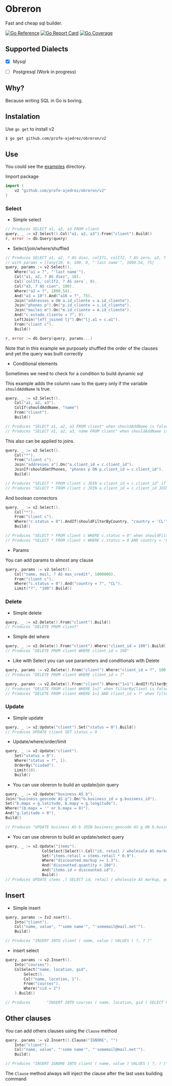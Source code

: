# Obreron

Fast and cheap sql builder.

[![Go Reference](https://pkg.go.dev/badge/github.com/profe-ajedrez/obreron/v2.svg)](https://pkg.go.dev/github.com/profe-ajedrez/obreron/v2)
[![Go Report Card](https://goreportcard.com/badge/github.com/profe-ajedrez/obreron/v2)](https://goreportcard.com/report/github.com/profe-ajedrez/obreron/v2)
[![Go Coverage](https://github.com/profe-ajedrez/obreron/wiki/coverage.svg)](https://raw.githack.com/wiki/profe-ajedrez/obreron/coverage.html)

## Supported Dialects

- [x] Mysql
- [ ] Postgresql (Work in progress)


## Why?

Because writing SQL in Go is boring.

## Instalation

Use `go get` to install v2

```bash
$ go get github.com/profe-ajedrez/obreron/v2
```

## Use

You could see the [examples](examples/) directory.

Import package

```go
import (
	v2 "github.com/profe-ajedrez/obreron/v2"
)
```

### Select

* Simple select

```go
// Produces SELECT a1, a2, a3 FROM client
query, _ := v2.Select().Col("a1, a2, a3").From("client").Build()
r, error := db.Query(query)
```

* Select/join/where/shuffled

```go
// Produces SELECT a1, a2, ? AS diez, colIf1, colIf2, ? AS zero, a3, ? AS cien FROM client c JOIN addresses a ON a.id_cliente = a.id_cliente JOIN phones p ON p.id_cliente = c.id_cliente JOIN mailes m ON m.id_cliente = m.id_cliente AND c.estado_cliente = ? LEFT JOIN left_joined lj ON lj.a1 = c.a1 WHERE a1 = ? AND a2 = ? AND a3 = 10 AND a16 = ?
// with params = []any{10, 0, 100, 0, "'last name'", 1000.54, 75}
query, params := v2.Select().
    Where("a1 = ?", "'last name'").
    Col("a1, a2, ? AS diez", 10).
    Col(`colIf1, colIf2, ? AS zero`, 0).
    Col("a3, ? AS cien", 100).    
    Where("a2 = ?", 1000.54).
    And("a3 = 10").And("a16 = ?", 75).
    Join("addresses a ON a.id_cliente = a.id_cliente").
    Join("phones p").On("p.id_cliente = c.id_cliente").
    Join("mailes m").On("m.id_cliente = m.id_cliente").
    And("c.estado_cliente = ?", 0).    
    LeftJoin("left_joined lj").On("lj.a1 = c.a1").
    From("client c").
    Build()

r, error := db.Query(query, params...)
```

Note that in this example we purposely shuffled the order of the clauses and yet the query was built correctly

* Conditional elements

Sometimes we need to check for a condition to build dynamic sql

This example adds the column `name` to the query only if the variable `shouldAddName` is true.

```go
query, _ := v2.Select().
	Col("a1, a2, a3").
	ColIf(shouldAddName, "name")
	From("client").
	Build()

// Produces "SELECT a1, a2, a3 FROM client" when shouldAddName is false
// Produces "SELECT a1, a2, a3, name FROM client" when shouldAddName is true
```

This also can be applied to joins.

```go
query, _ := v2.Select().
	Col("*").
	From("client c").
	Join("addresses a").On("a.client_id = c.client_id").
    JoinIf(shouldGetPhones, "phones p ON p.client_id = c.client_id").
    Build()

// Produces "SELECT * FROM client c JOIN a.client_id = c.client_id" if shouldGetPhones is false
// Produces "SELECT * FROM client c JOIN a.client_id = c.client_id JOIN phones p ON p.client_id = c.client_id" " if shouldGetPhones is true
```

And boolean connectors

```go
query, _ := v2.Select().
	Col("*").
	From("client c").	
	Where("c.status = 0").AndIf(shouldFilterByCountry, "country = 'CL'").
    Build()

// Produces "SELECT * FROM client c WHERE c.status = 0" when shouldFilterByCountry is false
// Produces "SELECT * FROM client c WHERE c.status = 0 AND country = 'CL'" when shouldFilterByCountry is true
```

* Params

You can add params to almost any clause

```go
query, params := v2.Select().
	Col("name, mail, ? AS max_credit", 1000000).
	From("client c").	
	Where("c.status = 0").And("country = ?", "CL").
    Limit("?", "100").Build()
```


### Delete

* Simple delete

```go
query, _ := v2.Delete().From("client").Build()
// Produces "DELETE FROM client"
```

* Simple del where

```go
query, _ := v2.Delete().From("client").Where("client_id = 100").Build()
// Produces "DELETE FROM client WHERE client_id = 100"
```

* Like with Select you can use parameters and conditionals with Delete

```go
query, params := v2.Delete().From("client").Where("client_id = ?", 100).Build()
// Produces "DELETE FROM client WHERE client_id = ?"
```

```go
query, params := v2.Delete().From("client").Where("1=1").AndIf(filterByClient, "client_id = ?", 100).Build()
// Produces "DELETE FROM client WHERE 1=1" when filterByClient is false
// Produces "DELETE FROM client WHERE 1=1 AND client_id = ?" when filterByClient is true
```


### Update

* Simple update

```go
query, _ := v2.Update("client").Set("status = 0").Build()
// Produces UPDATE client SET status = 0
```

* Update/where/order/limit

```go
query, _ := v2.Update("client").
	Set("status = 0").
	Where("status = ?", 1).
	OrderBy("ciudad").
	Limit(10).
	Build()
```

* You can use obreron to build an update/join query

```go
query, _ := v2.Update("business AS b").
Join("business_geocode AS g").On("b.business_id = g.business_id").
Set("b.mapx = g.latitude, b.mapy = g.longitude").
Where("(b.mapx = '' or b.mapx = 0)").
And("g.latitude > 0").
Build()

// Produces "UPDATE business AS b JOIN business_geocode AS g ON b.business_id = g.business_id SET b.mapx = g.latitude, b.mapy = g.longitude WHERE (b.mapx = '' or b.mapx = 0) AND g.latitude > 0"
```

* You can use obreron to build an update/select query

```go
query, _ := v2.Update("items").
				ColSelect(Select().Col("id, retail / wholesale AS markup, quantity").From("items"), "discounted").
				Set("items.retail = items.retail * 0.9").
				Where("discounted.markup >= 1.3").
				And("discounted.quantity < 100").
				And("items.id = discounted.id").
	            Build()
// Produces UPDATE items ,( SELECT id, retail / wholesale AS markup, quantity FROM items ) discounted SET items.retail = items.retail * 0.9 WHERE discounted.markup >= 1.3 AND discounted.quantity < 100 AND items.id = discounted.id
```

## Insert

* Simple insert

```go
query, params := Iv2.nsert().
	Into("client").
	Col("name, value", "'some name'", "'somemail@mail.net'").
    Build()

// Produces "INSERT INTO client ( name, value ) VALUES ( ?, ? )"
```

* insert select

```go
query, params := v2.Insert().
    Into("courses").
    ColSelect("name, location, gid", 
		Select().
		Col("name, location, 1").
	    From("courses").
	    Where("cid = 2")
	).Build()

// Produces       "INSERT INTO courses ( name, location, gid ) SELECT name, location, 1 FROM courses WHERE cid = 2"
```

## Other clauses

You can add others clauses using the `Clause` method

```go
query, params := v2.Insert().Clause("IGNORE", "")
	Into("client").
	Col("name, value", "'some name'", "'somemail@mail.net'").
    Build()

// Produces "INSERT IGNORE INTO client ( name, value ) VALUES ( ?, ? )"
```

The `Clause` method always will inject the clause after the last uses building command
